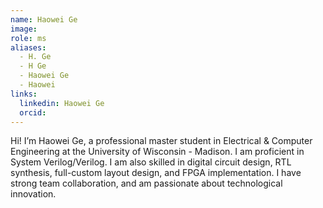 ```yaml
--- 
name: Haowei Ge 
image:  
role: ms 
aliases: 
  - H. Ge 
  - H Ge 
  - Haowei Ge 
  - Haowei 
links: 
  linkedin: Haowei Ge 
  orcid:  
--- 
```




Hi! I’m Haowei Ge, a professional master student in Electrical & Computer Engineering at the University of Wisconsin - Madison. I am proficient in System Verilog/Verilog. I am also skilled in digital circuit design, RTL synthesis, full-custom layout design, and FPGA implementation. I have strong team collaboration, and am passionate about technological innovation. 
